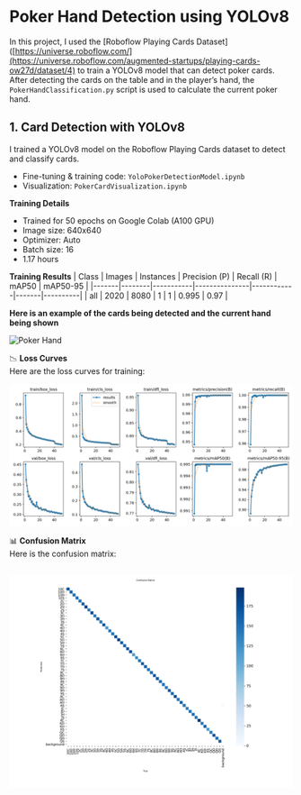 # Poker Hand Detection using YOLOv8

In this project, I used the [Roboflow Playing Cards Dataset]([https://universe.roboflow.com/](https://universe.roboflow.com/augmented-startups/playing-cards-ow27d/dataset/4) to train a YOLOv8 model that can detect poker cards. After detecting the cards on the table and in the player’s hand, the `PokerHandClassification.py` script is used to calculate the current poker hand.


## 1. Card Detection with YOLOv8

I trained a YOLOv8 model on the Roboflow Playing Cards dataset to detect and classify cards.  
- Fine-tuning & training code: `YoloPokerDetectionModel.ipynb`  
- Visualization: `PokerCardVisualization.ipynb`

**Training Details**  
- Trained for 50 epochs on Google Colab (A100 GPU)  
- Image size: 640x640  
- Optimizer: Auto  
- Batch size: 16
- 1.17 hours

**Training Results**
| Class | Images | Instances | Precision (P) | Recall (R) | mAP50 | mAP50-95 |
|-------|--------|-----------|---------------|------------|-------|----------|
| all   | 2020   | 8080      | 1             | 1          | 0.995 | 0.97   |

**Here is an example of the cards being detected and the current hand being shown**

![Poker Hand](Images/PokerHand.png)

📉 **Loss Curves**  
Here are the loss curves for training:

![Training Losses](Images/results.png)

📊 **Confusion Matrix**  
Here is the confusion matrix:

![Confusion matrix](Images/confusion_matrix.png)
---
